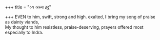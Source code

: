 +++
title = "०१ अस्मा इदु"

+++
EVEN to him, swift, strong and high. exalted, I bring my song of praise as dainty viands,  
     My thought to him resistless, praise-deserving, prayers offered most especially to Indra.